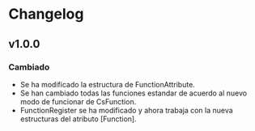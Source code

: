 ﻿# Changelog

## v1.0.0

### Cambiado
- Se ha modificado la estructura de FunctionAttribute.
- Se han cambiado todas las funciones estandar de acuerdo al nuevo modo de funcionar de CsFunction.
- FunctionRegister se ha modificado y ahora trabaja con la nueva estructuras del atributo [Function].